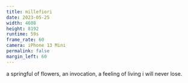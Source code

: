 ```yaml
---
title: millefiori
date: 2023-05-25
width: 4608
height: 8192
runtime: 59s
frame_rate: 60
camera: iPhone 13 Mini
permalink: false
margin_left: 60
---
```

a springful of flowers, an invocation, a feeling of living i will never lose.

